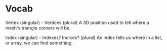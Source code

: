 # Vocab

Vertex (singular) - Vertices (plural)
    A 3D position used to tell where a mesh's triangle corners will be.
    
Index (singular) - Indexes? Indices? (plural)
    An index tells us where in a list, or array, we can find something.